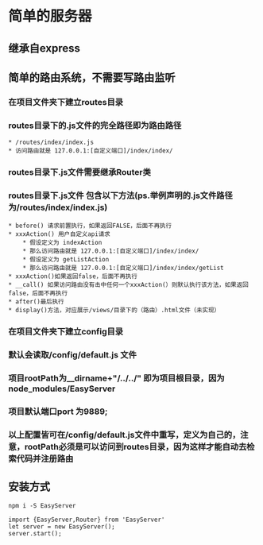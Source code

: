 # 简单的服务器
## 继承自express
## 简单的路由系统，不需要写路由监听
### 在项目文件夹下建立routes目录
### routes目录下的.js文件的完全路径即为路由路径
    * /routes/index/index.js 
    * 访问路由就是 127.0.0.1:[自定义端口]/index/index/
### routes目录下.js文件需要继承Router类
### routes目录下.js文件 包含以下方法(ps.举例声明的.js文件路径为/routes/index/index.js)
    * before() 请求前置执行，如果返回FALSE，后面不再执行
    * xxxAction() 用户自定义api请求
        * 假设定义为 indexAction
        * 那么访问路由就是 127.0.0.1:[自定义端口]/index/index/
        * 假设定义为 getListAction
        * 那么访问路由就是 127.0.0.1:[自定义端口]/index/index/getList
    * xxxAction()如果返回false，后面不再执行
    * __call() 如果访问路由没有击中任何一个xxxAction(）则默认执行该方法，如果返回false，后面不再执行
    * after()最后执行
    * display()方法，对应展示/views/目录下的（路由）.html文件（未实现）
### 在项目文件夹下建立config目录
### 默认会读取/config/default.js 文件
### 项目rootPath为__dirname+"/../../" 即为项目根目录，因为node_modules/EasyServer
### 项目默认端口port 为9889;
### 以上配置皆可在/config/default.js文件中重写，定义为自己的，注意，rootPath必须是可以访问到routes目录，因为这样才能自动去检索代码并注册路由

## 安装方式
```
npm i -S EasyServer

import {EasyServer,Router} from 'EasyServer'
let server = new EasyServer();
server.start();
```